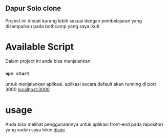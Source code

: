 ## Dapur Solo clone

Project ini dibuat kurang lebih sesuai dengan pembelajaran yang disampaikan pada bothcamp yang saya ikuti

# Available Script

Dalam project ini anda bisa menjalankan

### `npm start`

untuk menjalankan aplikasi. aplikasi secara default akan running di port 3000 [localhost:3000](http://localhost:3000)

# usage

Anda bisa melihat penggunaannya untuk aplikasi front-end pada repositori yang sudah saya bikin [disini](https://github.com/Ikhor03/POS-system-FE.git)

